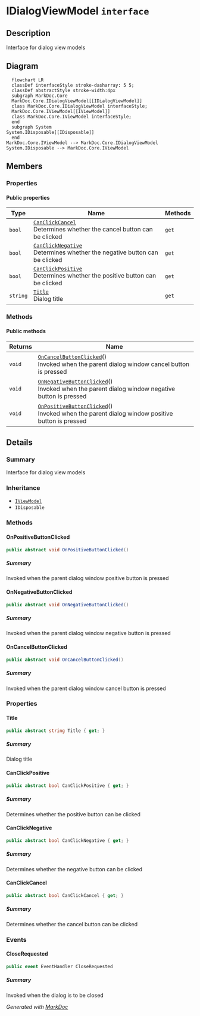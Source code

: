 # IDialogViewModel `interface`

## Description
Interface for dialog view models

## Diagram
```mermaid
  flowchart LR
  classDef interfaceStyle stroke-dasharray: 5 5;
  classDef abstractStyle stroke-width:4px
  subgraph MarkDoc.Core
  MarkDoc.Core.IDialogViewModel[[IDialogViewModel]]
  class MarkDoc.Core.IDialogViewModel interfaceStyle;
  MarkDoc.Core.IViewModel[[IViewModel]]
  class MarkDoc.Core.IViewModel interfaceStyle;
  end
  subgraph System
System.IDisposable[[IDisposable]]
  end
MarkDoc.Core.IViewModel --> MarkDoc.Core.IDialogViewModel
System.IDisposable --> MarkDoc.Core.IViewModel
```

## Members
### Properties
#### Public  properties
| Type | Name | Methods |
| --- | --- | --- |
| `bool` | [`CanClickCancel`](markdoc/core/IDialogViewModel.md#canclickcancel)<br>Determines whether the cancel button can be clicked | `get` |
| `bool` | [`CanClickNegative`](markdoc/core/IDialogViewModel.md#canclicknegative)<br>Determines whether the negative button can be clicked | `get` |
| `bool` | [`CanClickPositive`](markdoc/core/IDialogViewModel.md#canclickpositive)<br>Determines whether the positive button can be clicked | `get` |
| `string` | [`Title`](markdoc/core/IDialogViewModel.md#title)<br>Dialog title | `get` |

### Methods
#### Public  methods
| Returns | Name |
| --- | --- |
| `void` | [`OnCancelButtonClicked`](markdoc/core/IDialogViewModel.md#oncancelbuttonclicked)()<br>Invoked when the parent dialog window cancel button is pressed |
| `void` | [`OnNegativeButtonClicked`](markdoc/core/IDialogViewModel.md#onnegativebuttonclicked)()<br>Invoked when the parent dialog window negative button is pressed |
| `void` | [`OnPositiveButtonClicked`](markdoc/core/IDialogViewModel.md#onpositivebuttonclicked)()<br>Invoked when the parent dialog window positive button is pressed |

## Details
### Summary
Interface for dialog view models

### Inheritance
 - [
`IViewModel`
](./IViewModel.md)
 - `IDisposable`

### Methods
#### OnPositiveButtonClicked
```csharp
public abstract void OnPositiveButtonClicked()
```
##### Summary
Invoked when the parent dialog window positive button is pressed

#### OnNegativeButtonClicked
```csharp
public abstract void OnNegativeButtonClicked()
```
##### Summary
Invoked when the parent dialog window negative button is pressed

#### OnCancelButtonClicked
```csharp
public abstract void OnCancelButtonClicked()
```
##### Summary
Invoked when the parent dialog window cancel button is pressed

### Properties
#### Title
```csharp
public abstract string Title { get; }
```
##### Summary
Dialog title

#### CanClickPositive
```csharp
public abstract bool CanClickPositive { get; }
```
##### Summary
Determines whether the positive button can be clicked

#### CanClickNegative
```csharp
public abstract bool CanClickNegative { get; }
```
##### Summary
Determines whether the negative button can be clicked

#### CanClickCancel
```csharp
public abstract bool CanClickCancel { get; }
```
##### Summary
Determines whether the cancel button can be clicked

### Events
#### CloseRequested
```csharp
public event EventHandler CloseRequested
```
##### Summary
Invoked when the dialog is to be closed

*Generated with* [*MarkDoc*](https://github.com/hailstorm75/MarkDoc.Core)

